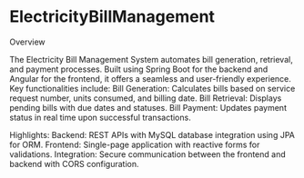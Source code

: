 # ElectricityBillManagement

Overview

The Electricity Bill Management System automates bill generation, retrieval, and payment processes. Built using Spring Boot for the backend and Angular for the frontend, it offers a seamless and user-friendly experience.
Key functionalities include:
Bill Generation: Calculates bills based on service request number, units consumed, and billing date.
Bill Retrieval: Displays pending bills with due dates and statuses.
Bill Payment: Updates payment status in real time upon successful transactions.

Highlights:
Backend: REST APIs with MySQL database integration using JPA for ORM.
Frontend: Single-page application with reactive forms for validations.
Integration: Secure communication between the frontend and backend with CORS configuration.
